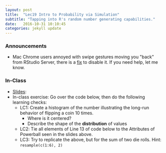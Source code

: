 ```yaml
---
layout: post
title:  "Lec19 Intro to Probability via Simulation"
subtitle: "Tapping into R's random number generating capabilities."
date:   2016-10-31 10:10:45
categories: jekyll update
---
```




### Announcements

* Mac Chrome users annoyed with swipe gestures moving you "back" from RStudio
Server, there is a 
[fix](http://osxdaily.com/2015/05/09/disable-swipe-navigation-google-chrome-mac/) to disable it.
If you need help, let me know.


### In-Class

* <a href = "{{ site.baseurl }}/assets/3-Statistical_Inference/randomness.html" target = "_blank">Slides</a>: 
* In-class exercise: Go over the code below, then do the following learning checks:
    + LC1: Create a histogram of the number illustrating the long-run behavior of flipping a coin 10 times. 
        * Where is it centered?
        * Describe the shape of the **distribution** of values
    + LC2: Tie all elements of Line 13 of code below to the Attributes of Powerball seen in the slides above.
    + LC3: Try to replicate the above, but for the sum of two die rolls. Hint: `resample(c(1:6), 2)`

<script src="https://gist.github.com/rudeboybert/a20029fc7aa0e4af8e1687c12b278ae8.js"></script>
